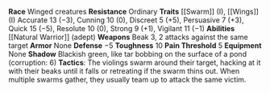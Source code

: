 **Race** Winged creatures
**Resistance** Ordinary 
**Traits** [[Swarm]] (I), [[Wings]] (I) 
Accurate 13 (−3), Cunning 10 (0), Discreet 5 (+5), Persuasive 7 (+3), Quick 15 (−5), Resolute 10 (0), Strong 9 (+1), Vigilant 11 (−1) 
**Abilities** [[Natural Warrior]] (adept) 
**Weapons** Beak 3, 2 attacks against the same target 
**Armor** None 
**Defense** −5 
**Toughness** 10 
**Pain Threshold** 5 
**Equipment** None 
**Shadow** Blackish green, like tar bobbing on the surface of a pond (corruption: 6) 
**Tactics**: The violings swarm around their target, hacking at it with their beaks until it falls or retreating if the swarm thins out. When multiple swarms gather, they usually team up to attack the same victim.